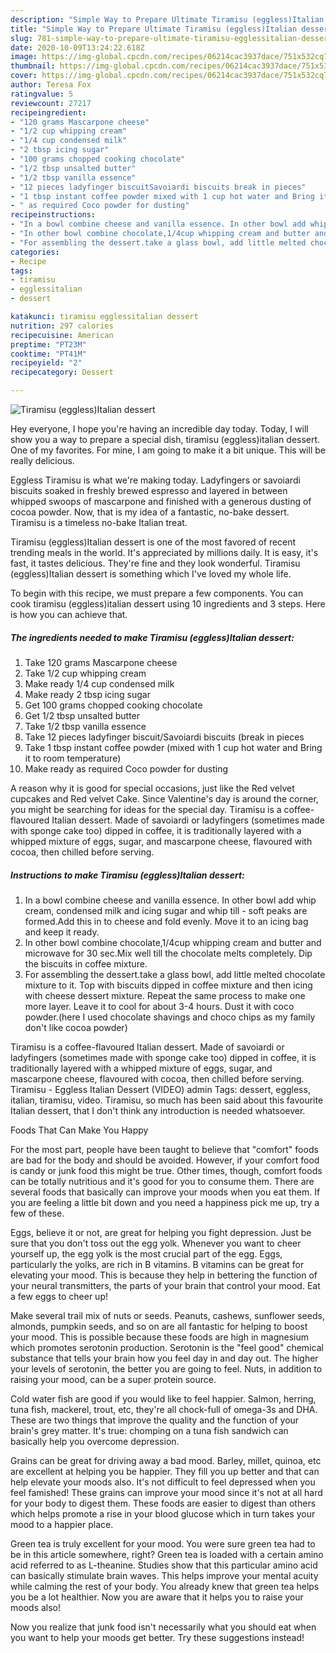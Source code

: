 ```yaml
---
description: "Simple Way to Prepare Ultimate Tiramisu (eggless)Italian dessert"
title: "Simple Way to Prepare Ultimate Tiramisu (eggless)Italian dessert"
slug: 781-simple-way-to-prepare-ultimate-tiramisu-egglessitalian-dessert
date: 2020-10-09T13:24:22.618Z
image: https://img-global.cpcdn.com/recipes/06214cac3937dace/751x532cq70/tiramisu-egglessitalian-dessert-recipe-main-photo.jpg
thumbnail: https://img-global.cpcdn.com/recipes/06214cac3937dace/751x532cq70/tiramisu-egglessitalian-dessert-recipe-main-photo.jpg
cover: https://img-global.cpcdn.com/recipes/06214cac3937dace/751x532cq70/tiramisu-egglessitalian-dessert-recipe-main-photo.jpg
author: Teresa Fox
ratingvalue: 5
reviewcount: 27217
recipeingredient:
- "120 grams Mascarpone cheese"
- "1/2 cup whipping cream"
- "1/4 cup condensed milk"
- "2 tbsp icing sugar"
- "100 grams chopped cooking chocolate"
- "1/2 tbsp unsalted butter"
- "1/2 tbsp vanilla essence"
- "12 pieces ladyfinger biscuitSavoiardi biscuits break in pieces"
- "1 tbsp instant coffee powder mixed with 1 cup hot water and Bring it to room temperature"
- " as required Coco powder for dusting"
recipeinstructions:
- "In a bowl combine cheese and vanilla essence. In other bowl add whip cream, condensed milk and icing sugar and whip till  soft peaks are formed.Add this in to cheese and fold evenly. Move it to an icing bag and keep it ready."
- "In other bowl combine chocolate,1/4cup whipping cream and butter and microwave for 30 sec.Mix well till the chocolate melts completely. Dip the biscuits in coffee mixture."
- "For assembling the dessert.take a glass bowl, add little melted chocolate mixture to it. Top with biscuits dipped in coffee mixture and then icing with cheese dessert mixture. Repeat the same process to make one more layer. Leave it to cool for about 3-4 hours. Dust it with coco powder.(here I used chocolate shavings and choco chips as my family don&#39;t like cocoa powder)"
categories:
- Recipe
tags:
- tiramisu
- egglessitalian
- dessert

katakunci: tiramisu egglessitalian dessert 
nutrition: 297 calories
recipecuisine: American
preptime: "PT23M"
cooktime: "PT41M"
recipeyield: "2"
recipecategory: Dessert

---
```



![Tiramisu (eggless)Italian dessert](https://img-global.cpcdn.com/recipes/06214cac3937dace/751x532cq70/tiramisu-egglessitalian-dessert-recipe-main-photo.jpg)

Hey everyone, I hope you're having an incredible day today. Today, I will show you a way to prepare a special dish, tiramisu (eggless)italian dessert. One of my favorites. For mine, I am going to make it a bit unique. This will be really delicious.

Eggless Tiramisu is what we&#39;re making today. Ladyfingers or savoiardi biscuits soaked in freshly brewed espresso and layered in between whipped swoops of mascarpone and finished with a generous dusting of cocoa powder. Now, that is my idea of a fantastic, no-bake dessert. Tiramisu is a timeless no-bake Italian treat.

Tiramisu (eggless)Italian dessert is one of the most favored of recent trending meals in the world. It's appreciated by millions daily. It is easy, it's fast, it tastes delicious. They're fine and they look wonderful. Tiramisu (eggless)Italian dessert is something which I've loved my whole life.


To begin with this recipe, we must prepare a few components. You can cook tiramisu (eggless)italian dessert using 10 ingredients and 3 steps. Here is how you can achieve that.

<!--inarticleads1-->

##### The ingredients needed to make Tiramisu (eggless)Italian dessert:

1. Take 120 grams Mascarpone cheese
1. Take 1/2 cup whipping cream
1. Make ready 1/4 cup condensed milk
1. Make ready 2 tbsp icing sugar
1. Get 100 grams chopped cooking chocolate
1. Get 1/2 tbsp unsalted butter
1. Take 1/2 tbsp vanilla essence
1. Take 12 pieces ladyfinger biscuit/Savoiardi biscuits (break in pieces
1. Take 1 tbsp instant coffee powder (mixed with 1 cup hot water and Bring it to room temperature)
1. Make ready  as required Coco powder for dusting


A reason why it is good for special occasions, just like the Red velvet cupcakes and Red velvet Cake. Since Valentine&#39;s day is around the corner, you might be searching for ideas for the special day. Tiramisu is a coffee-flavoured Italian dessert. Made of savoiardi or ladyfingers (sometimes made with sponge cake too) dipped in coffee, it is traditionally layered with a whipped mixture of eggs, sugar, and mascarpone cheese, flavoured with cocoa, then chilled before serving. 

<!--inarticleads2-->

##### Instructions to make Tiramisu (eggless)Italian dessert:

1. In a bowl combine cheese and vanilla essence. In other bowl add whip cream, condensed milk and icing sugar and whip till  - soft peaks are formed.Add this in to cheese and fold evenly. Move it to an icing bag and keep it ready.
1. In other bowl combine chocolate,1/4cup whipping cream and butter and microwave for 30 sec.Mix well till the chocolate melts completely. Dip the biscuits in coffee mixture.
1. For assembling the dessert.take a glass bowl, add little melted chocolate mixture to it. Top with biscuits dipped in coffee mixture and then icing with cheese dessert mixture. Repeat the same process to make one more layer. Leave it to cool for about 3-4 hours. Dust it with coco powder.(here I used chocolate shavings and choco chips as my family don&#39;t like cocoa powder)


Tiramisu is a coffee-flavoured Italian dessert. Made of savoiardi or ladyfingers (sometimes made with sponge cake too) dipped in coffee, it is traditionally layered with a whipped mixture of eggs, sugar, and mascarpone cheese, flavoured with cocoa, then chilled before serving. Tiramisu - Eggless Italian Dessert (VIDEO) admin Tags: dessert, eggless, italian, tiramisu, video. Tiramisu, so much has been said about this favourite Italian dessert, that I don&#39;t think any introduction is needed whatsoever. 

Foods That Can Make You Happy


For the most part, people have been taught to believe that "comfort" foods are bad for the body and should be avoided. However, if your comfort food is candy or junk food this might be true. Other times, though, comfort foods can be totally nutritious and it's good for you to consume them. There are several foods that basically can improve your moods when you eat them. If you are feeling a little bit down and you need a happiness pick me up, try a few of these.

Eggs, believe it or not, are great for helping you fight depression. Just be sure that you don't toss out the egg yolk. Whenever you want to cheer yourself up, the egg yolk is the most crucial part of the egg. Eggs, particularly the yolks, are rich in B vitamins. B vitamins can be great for elevating your mood. This is because they help in bettering the function of your neural transmitters, the parts of your brain that control your mood. Eat a few eggs to cheer up!

Make several trail mix of nuts or seeds. Peanuts, cashews, sunflower seeds, almonds, pumpkin seeds, and so on are all fantastic for helping to boost your mood. This is possible because these foods are high in magnesium which promotes serotonin production. Serotonin is the "feel good" chemical substance that tells your brain how you feel day in and day out. The higher your levels of serotonin, the better you are going to feel. Nuts, in addition to raising your mood, can be a super protein source.

Cold water fish are good if you would like to feel happier. Salmon, herring, tuna fish, mackerel, trout, etc, they're all chock-full of omega-3s and DHA. These are two things that improve the quality and the function of your brain's grey matter. It's true: chomping on a tuna fish sandwich can basically help you overcome depression. 

Grains can be great for driving away a bad mood. Barley, millet, quinoa, etc are excellent at helping you be happier. They fill you up better and that can help elevate your moods also. It's not difficult to feel depressed when you feel famished! These grains can improve your mood since it's not at all hard for your body to digest them. These foods are easier to digest than others which helps promote a rise in your blood glucose which in turn takes your mood to a happier place.

Green tea is truly excellent for your mood. You were sure green tea had to be in this article somewhere, right? Green tea is loaded with a certain amino acid referred to as L-theanine. Studies show that this particular amino acid can basically stimulate brain waves. This helps improve your mental acuity while calming the rest of your body. You already knew that green tea helps you be a lot healthier. Now you are aware that it helps you to raise your moods also!

Now you realize that junk food isn't necessarily what you should eat when you want to help your moods get better. Try  these suggestions  instead!

